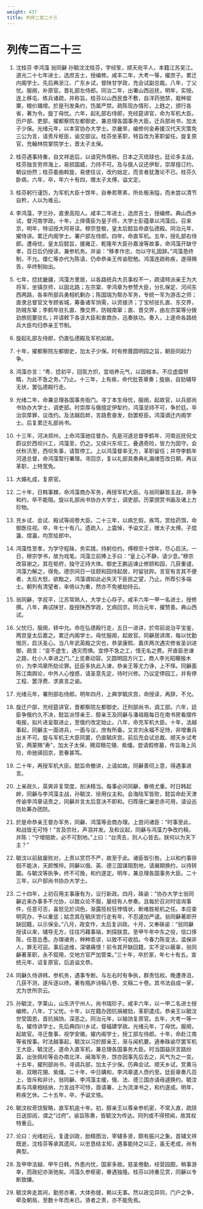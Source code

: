 ```yaml
---
weight: 437
title: 列传二百二十三
---
```


# 列传二百二十三

1. <span id="列传二百二十三-1"></span>
沈桂芬 李鸿藻 翁同龢 孙毓汶沈桂芬，字经笙，顺天宛平人，本籍江苏吴江。道光二十七年进士，选庶吉士，授编修。咸丰二年，大考一等，擢庶子。累迁内阁学士。先后典浙江、广东乡试，督陕甘学政，充会试副总裁。八年，丁父忧。服阕，补原官。晋礼部左侍郎。同治二年，出署山西巡抚，明年，实授。连上移屯、练兵诸疏，并称旨。桂芬以山西民食不敷，自洋药弛禁，栽种罂粟，粮价踊增。於是刊发条约，饬属严禁。疏陈现办情形，上韪之，颁行各省，著为令。旋丁母忧。六年，起礼部右侍郎，充经筵讲官，命为军机大臣。历户部、吏部，擢都察院左都御史，兼总理各国事务大臣。迁兵部尚书，加太子少保。光绪元年，以本官协办大学士。京畿旱，编修何金寿援汉代天灾策免三公为言，请责斥枢臣，谕交部议。桂芬坐革职，特旨改为革职留任。旋复原官，充翰林院掌院学士，晋太子太保。

2. <span id="列传二百二十三-2"></span>
桂芬遇事持重，自文祥逝后，以谙究外情称。日本之灭琉球也，廷论多主战，桂芬独言劳师海上，易损国威，力持不可。及与俄人议还伊犁，崇厚擅订约，朝议纷然；桂芬委曲斡旋，易使往议，改约始定，而言者犹激论不已。桂芬久卧病，六年，卒，年六十有四，赠太子太傅，谥文定。

3. <span id="列传二百二十三-3"></span>
桂芬躬行谨饬，为军机大臣十馀年，自奉若寒素，所处极湫隘，而未尝以清节自矜，人以为难云。

4. <span id="列传二百二十三-4"></span>
李鸿藻，字兰孙，直隶高阳人。咸丰二年进士，选庶吉士，授编修。典山西乡试，督河南学政。十年，上择儒臣为皇子师，大学士彭蕴章以鸿藻应。召来京，明年，特诏授大阿哥读。穆宗登极，皇太后懿旨命直弘德殿。同治元年，擢侍讲。累迁内阁学士。署户部左侍郎。四年，命直军机。五年，授礼部右侍郎。遭母忧，皇太后懿旨，援雍正、乾隆年大臣孙嘉淦等故事，命鸿藻开缺守孝，百日后仍授读，兼参机务。并谕：“移孝作忠，勿以守礼固辞。”鸿藻恳终制，不允。倭仁等亦代为陈请，仍命恭亲王传谕慰勉。鸿藻连疏称疾，遂得赐告，卒终制始出。

5. <span id="列传二百二十三-5"></span>
七年，捻扰畿疆，鸿藻方里居，以各路统兵大员事权不一，疏请特派亲王为大将军，坐镇京师，以固北路；左宗棠、李鸿章为参赞大臣，分扎保定、河间东西两路，各率所部兵勇相机剿办；陈国瑞为帮办军务，专统一军为游击之师；直隶总督官文专顾省城，筹备诸军饷需，以资接济；丁宝桢驻扎直、东交界，防贼东窜；李鹤年驻扎直、豫交界，防贼南窜；直、晋交界，由左宗棠等分拨劲旅扼要驻扎；并请敕下各该大臣和衷商办，迅奏肤功。奏入，上遂命各路统兵大臣均归恭亲王节制。

6. <span id="列传二百二十三-6"></span>
旋起礼部左侍郎，仍直弘德殿及军机如故。

7. <span id="列传二百二十三-7"></span>
十年，擢都察院左都御史，加太子少保。时有修葺圆明园之旨，朝臣同起力争。

8. <span id="列传二百二十三-8"></span>
鸿藻亦言：“粤、捻初平，回氛方炽，宜培养元气，以固根本。不应虚糜帑糈，为此不急之务。”乃止。十三年，上有疾，命代批答章奏；旋崩，自劾辅导无状，罢弘德殿行走。

9. <span id="列传二百二十三-9"></span>
光绪二年，命兼总理各国事务衙门。寻丁本生母忧，服阕，起故官，以兵部尚书协办大学士，调吏部。时崇厚与俄擅定伊犁约，鸿藻坚持不可，争於廷。卒治崇厚罪，议改约。及法越启衅，言路愈奋发，劾罢枢臣。鸿藻谪迁内阁学士。后复累迁礼部尚书。

10. <span id="列传二百二十三-10"></span>
十三年，河决郑州，上命鸿藻驰往督办。先是河道总督李鹤年、河南巡抚倪文蔚议於西坝兴工，鸿藻至，仍之。又续兴东坝工。叠遇奇险，皆力为固守。会伏秋汛至，西坝失事，请暂停工。上以鸿藻督率无方，革职留任；并夺李鹤年河道总督，命鸿藻暂行署理。寻回京，复以礼部具奏典礼漏缮签改日期，再议革职，上特宽免。

11. <span id="列传二百二十三-11"></span>
大婚礼成，复原官。

12. <span id="列传二百二十三-12"></span>
二十年，日韩事棘，命鸿藻商办军务，再授军机大臣。与翁同龢皆主战，并争和约，卒不能阻。旋以礼部尚书协办大学士，调吏部。历蒙颁赏书画及诸上方珍物。

13. <span id="列传二百二十三-13"></span>
充乡试、会试、殿试等阅卷大臣。二十三年，以病乞假，疾笃，赏给药饵，命御医往视。卒，年七十有八。遗疏入，上震悼，予谥文正，赠太子太傅。子焜瀛、煜瀛，均赏给郎中。

14. <span id="列传二百二十三-14"></span>
鸿藻性至孝，为学守程硃，务实践，持躬俭约。傅穆宗十馀年，尽心启沃。一日，穆宗学书，故为戏笔。鸿藻立前捧上手曰：“皇上心不静，请少息。”穆宗改容谢之。其在枢府，独守正持大体。御史王鹏运谏止修颐和园，几获重谴，鸿藻力解之，得免。德宗间日一往颐和园侍起居，时留驻跸。言官有言其不便者，太后大怒，欲黜之，鸿藻谓如此必失天下臣民之望，乃止。所荐引多端士。朝列有清望者，率倚以为重，然亦不免被劫持云。

15. <span id="列传二百二十三-15"></span>
翁同龢，字叔平，江苏常熟人，大学士心存子。咸丰六年一甲一名进士，授修撰。八年，典试陕甘，旋授陕西学政，乞病回京。同治元年，擢赞善。典山西试。

16. <span id="列传二百二十三-16"></span>
父忧归，服阕，转中允。命在弘德殿行走，五日一进讲，於帘前说治平宝鉴，两宫皇太后嘉之。累迁内阁学士。母忧服阕，起故官。同龢居讲席，每以忧勤惕厉，启沃圣心。当八年武英殿之灾也，恭录康熙、嘉庆两次遇灾修省圣训进御，疏言：“变不虚生，遇灾而惧。宜停不急之工，惜无名之费。开直臣忠谏之路，杜小人幸进之门。”上览奏动容。又圆明园方兴工，商人李光昭矇报木价，为李鸿章所劾论罪。廷臣多执此入谏，恭亲王等尤力诤，上不怿。同龢面陈江南舆论，中外人心惶惑，请圣意先定，待时兴修。乃议定停园工，并有停工程、罢浮费、求直言之谕。

17. <span id="列传二百二十三-17"></span>
光绪元年，署刑部右侍郎。明年四月，上典学毓庆宫，命授读，再辞，不允。

18. <span id="列传二百二十三-18"></span>
旋迁户部，充经筵讲官，晋都察院左都御史。迁刑部尚书，调工部。六年，廷臣争俄约久不决，懿旨派惇亲王、醇亲王及同龢与潘祖廕每日在南书房看摺件电报，拟片进呈取进止，至俄约改定始止。八年，命充军机大臣。十年，法越事起，同龢主一面进兵，一面与议，庶有所备。又言刘永福不足恃，非增重兵出关不可。旋与军机王大臣同罢，仍直毓庆宫。前后充会试总裁、顺天乡试考官，两蒙赐“寿”，加太子太保，赐双眼花翎、紫缰。尝请假修墓，传旨海上风险，命驰驿回京，恩眷甚笃。

19. <span id="列传二百二十三-19"></span>
二十年，再授军机大臣。懿旨命撤讲，上请如故。同龢善伺上意，得遇事进言。

20. <span id="列传二百二十三-20"></span>
上亲政久，英爽非复常度，剖决精当。每事必问同龢，眷倚尤重。时日韩起衅，同龢与李鸿藻主战，孙毓汶、徐用仪主和。会海陆军皆败，懿旨命赴天津传谕李鸿章诘责之，同龢并言太后意决不即和。归荐唐仁廉忠赤可用，请设巡防处筹办团防。

21. <span id="列传二百二十三-21"></span>
於是命恭亲王督办军务，同龢、鸿藻等会商办理。上尝问诸臣：“时事至此，和战皆无可恃！”言及宗社，声泪并发。及和议起，同龢与鸿藻力争改约稿，并陈：“宁增赔款，必不可割地。”上曰：“台湾去，则人心皆去。朕何以为天下主？”

22. <span id="列传二百二十三-22"></span>
毓汶以前敌屡败对，上责以赏罚不严，故至于此。诸臣皆引咎。上以和约事徘徊不能决，天颜憔悴。同龢以俄、英、德三国谋阻割地，请展期换约，以待转圜。与毓汶等执争，终不可挽，和约遂定。明年，兼总理各国事务大臣。二十三年，以户部尚书协办大学士。

23. <span id="列传二百二十三-23"></span>
二十四年，上初召用主事康有为，议行新政。四月，硃谕：“协办大学士翁同龢近来办事多不允协，以致众论不服，屡经有人参奏。且每於召对时谘询事件，任意可否，喜怒见於词色，渐露揽权狂悖情状，断难胜枢机之任。本应查明究办，予以重惩；姑念其在毓庆宫行走有年，不忍遽加严谴。翁同龢著即开缺回籍，以示保全。”八月，政变作，太后复训政。十月，又奉硃谕：“翁同龢授读以来，辅导无方，往往巧藉事端，刺探朕意。至甲午年中东之役，信口侈陈，任意怂恿。办理诸务，种种乖谬，以致不可收拾。今春力陈变法，滥保非人，罪无可逭。事后追维，深堪痛恨！前令其开缺回籍，实不足以蔽辜，翁同龢著革职，永不叙用，交地方官严加管束。”三十年，卒於家，年七十有五。宣统元年，诏复原官。后追谥文恭。

24. <span id="列传二百二十三-24"></span>
同龢久侍讲帏，参机务，遇事专断。与左右时有争执，群责怙权。晚遭谗沮，几获不测，遂斥逐以终。著有瓶庐诗稿八卷、文稿二十卷。其书法自成一家，尤为世所宗云。

25. <span id="列传二百二十三-25"></span>
孙毓汶，字莱山，山东济宁州人，尚书瑞珍子。咸丰六年，以一甲二名进士授编修。八年，丁父忧。十年，以在籍办团抗捐被劾，革职遣戍。恭亲王以毓汶世受国恩，首抗捐饷，深恶之。同治元年，以输饷复原官。五年，大考一等一名，擢侍讲学士。先后典四川乡试，督福建学政。光绪元年，丁母忧。服阕，起故官。寻迁詹事，视学安徽。擢内阁学士，授工部左侍郎。十年，命赴江南等省按事。时法越事起，毓汶以习於醇亲王，渐与闻机要。適奉硃谕尽罢军机王大臣，毓汶还，遂命入直军机，兼总理各国事务大臣。时当国益厌言路纷嚣，出张佩纶等会办南北洋、闽海军务，馀亦因事先后去之，风气为之一变。十五年，擢刑部尚书，寻调兵部，加太子少保。历典会试、顺天乡试，赏黄马褂、双眼花翎、紫缰。二十年，中日媾和，李鸿章遣人赍约至。廷臣章奏凡百上，皆斥和非计。翁同龢、李鸿藻主缓，俄、法、德三国亦请毋遽换约。毓汶素与鸿章相结纳，力言战不可恃，亟请署，上为流涕书之，和约遂成。明年，称疾乞休。二十五年，卒，予谥文恪。

26. <span id="列传二百二十三-26"></span>
毓汶权奇饶智略，直军机逾十年。初，醇亲王以尊亲参机密，不常入直，疏牍日送邸阅，谓之“过府”。谕旨陈奏，皆毓汶为传达。同列或不得预闻，故其权特重云。

27. <span id="列传二百二十三-27"></span>
论曰：光绪初元，复逢训政，励精图治，宰辅多贤，颇有振兴之象。首辅文祥既逝，沈桂芬等承其遗风，以忠恳结主知，遇事能持之以正，虽无老成，尚有典型。

28. <span id="列传二百二十三-28"></span>
及甲申法越、甲午日韩，外患内忧，国家多故。慈圣倦勤，经营园囿，稍事游幸，而政纪亦渐弛矣。鸿藻久参枢密，眷遇独隆。桂芬以持重见赏，同龢以专断致嫌。

29. <span id="列传二百二十三-29"></span>
毓汶奔走其间，勤劳亦著，大体弥缝，赖以无事。然以政见异同，门户之争，牵及朝局，至数十年而未已。贤者之责，亦不能免焉。
